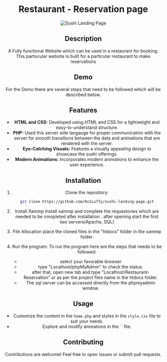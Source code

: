 <div align="center">

  # Restaurant - Reservation page

  ![Sushi Landing Page](https://i.ibb.co/wBf2hdD/Screenshot-2024-07-02-011119.png)

  ## Description
  
  A Fully functional Website which can be used in a restaurant for booking. This partocular website is built for a particular restaurant to make reservations

  ## Demo

  For the Demo there are several steps that need to be followed which will be described below.

  ## Features

  - **HTML and CSS:** Developed using HTML and CSS for a lightweight and easy-to-understand structure.
  -  **PHP:** Used this server side langauge for proper communication with the server for smooth transitions between the data and animations that are rendered with the server.
  - **Eye-Catching Visuals:** Features a visually appealing design to showcase the sushi offerings.
  - **Modern Animations:** Incorporates modern animations to enhance the user experience.

  ## Installation

  1. Clone the repository:

     ```bash
     git clone https://github.com/0x1Luffy/sushi-landing-page.git
     ```

  2. Install Xammp
     Install xammp and complete the requestories which are needed to be cmopleted after installation . after opening start the first two servers(Apache, SQL)
     

  3. File Allocation
     place the cloned files in the "htdocs" folder in the xammp folder.

  4. Run the program:
      To run the program here are the steps that needs to be followed:
     - select your favorable browser
     - type "Localhost/phpMyAdmin" to check the status.
     - after that, open new tab and type "Localhost/Restaurant-Reservation" or as per the project files name in the htdocs folder.
     - The sql server can be accessed directly from the phpmyadmin window.
     

  ## Usage

  - Customize the content in the `home.php` and styles in the `style.css` file to suit your needs.
  - Explore and modify animations in the `` file.

  ## Contributing

  Contributions are welcome! Feel free to open issues or submit pull requests.

</div>
